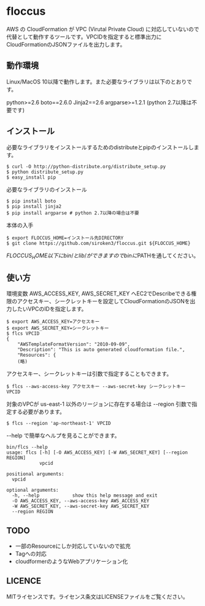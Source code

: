 # floccus

AWS の CloudFormation が VPC (Virutal Private Cloud) に対応していないので代替として動作するツールです。VPCIDを指定すると標準出力にCloudFormationのJSONファイルを出力します。

## 動作環境
Linux/MacOS 10以降で動作します。また必要なライブラリは以下のとおりです。

python>=2.6
boto==2.6.0
Jinja2==2.6
argparse>=1.2.1 (python 2.7以降は不要です)

## インストール

必要なライブラリをインストールするためのdistributeとpipのインストールします。

    $ curl -O http://python-distribute.org/distribute_setup.py
    $ python distribute_setup.py
    $ easy_install pip

必要なライブラリのインストール

    $ pip install boto
    $ pip install jinja2
    $ pip install argparse # python 2.7以降の場合は不要

本体の入手

    $ export FLOCCUS_HOME=インストール先DIRECTORY
    $ git clone https://github.com/siroken3/floccus.git ${FLOCCUS_HOME}

${FLOCCUS_HOME} 以下に bin/ と lib/ ができますので binに$PATHを通してください。

## 使い方

環境変数 AWS_ACCESS_KEY, AWS_SECRET_KEY へEC2でDescribeできる権限のアクセスキー、シークレットキーを設定してCloudFormationのJSONを出力したいVPCのIDを指定します。

    $ export AWS_ACCESS_KEY=アクセスキー
    $ export AWS_SECRET_KEY=シークレットキー
    $ flcs VPCID
    {
        "AWSTemplateFormatVersion": "2010-09-09",
        "Description": "This is auto generated cloudformation file.",
        "Resources": {
        (略)

アクセスキー、シークレットキーは引数で指定することもできます。

    $ flcs --aws-access-key アクセスキー --aws-secret-key シークレットキー VPCID

対象のVPCが us-east-1 以外のリージョンに存在する場合は --region 引数で指定する必要があります。

    $ flcs --region 'ap-northeast-1' VPCID

--help で簡単なヘルプを見ることができます。

    bin/flcs --help
    usage: flcs [-h] [-O AWS_ACCESS_KEY] [-W AWS_SECRET_KEY] [--region REGION]
                vpcid
    
    positional arguments:
      vpcid
    
    optional arguments:
      -h, --help            show this help message and exit
      -O AWS_ACCESS_KEY, --aws-access-key AWS_ACCESS_KEY
      -W AWS_SECRET_KEY, --aws-secret-key AWS_SECRET_KEY
      --region REGION

## TODO
* 一部のResourceにしか対応していないので拡充
* Tagへの対応
* cloudformerのようなWebアプリケーション化

## LICENCE
MITライセンスです。ライセンス条文はLICENSEファイルをご覧ください。
